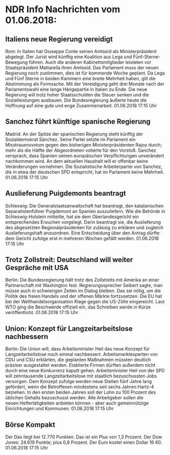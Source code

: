 # NDR Info Nachrichten vom 01.06.2018:


## Italiens neue Regierung vereidigt
Rom: In Italien hat Giuseppe Conte seinen Amtseid als Ministerpräsident abgelegt. Der Jurist wird künftig eine Koalition aus Lega und Fünf-Sterne-Bewegung führen. Auch die anderen Kabinettsmitglieder leisteten vor Staatspräsident Mattarella ihren Amtseid. Das Parlament muss der neuen Regierung noch zustimmen, dies ist für kommende Woche geplant. Da Lega und Fünf Sterne in beiden Kammern eine breite Mehrheit haben, gilt die Abstimmung als Formsache. Mit der Vereidigung geht drei Monate nach der Parlamentswahl eine lange Hängepartie in Italien zu Ende. Die neue Regierung will trotz hoher Staatsschulden die Steuer senken und die Sozialleistungen ausbauen. Die Bundesregierung äußerte heute die Hoffnung auf eine gute und enge Zusammenarbeit. 01.06.2018 17:15 Uhr 

## Sanchez führt künftige spanische Regierung
Madrid: An der Spitze der spanischen Regierung steht künftig der Sozialdemokrat Sánchez. Seine Partei setzte im Parlament ein Misstrauensvotum gegen den bisherigen Ministerpräsidenten Rajoy durch; mehr als die Hälfte der Abgeordneten votierte für den Vorstoß. Sanchez versprach, dass Spanien seinen europäischen Verpflichtungen unverändert nachkommen wird. An dem aktuellen Haushalt will er offenbar keine Veränderungen vornehmen. Die Sozialistische Arbeiterpartei von Sanchez, die in etwa der deutschen SPD entspricht, hat im Parlament keine Mehrheit. 01.06.2018 17:15 Uhr 

## Auslieferung Puigdemonts beantragt
Schleswig:	Die Generalstaatsanwaltschaft hat beantragt, den katalanischen Separatistenführer Puigdemont an Spanien auszuliefern. Wie die Behörde in Schleswig-Holstein mitteilte, hat sie dem Oberlandesgericht ein entsprechendes Ersuchen vorgelegt. Darin beantragt sie, die Auslieferung des abgesetzten Regionalpräsidenten für zulässig zu erklären und zugleich Auslieferungshaft anzuordnen. Eine Entscheidung über den Antrag dürfte dem Gericht zufolge erst in mehreren Wochen gefällt werden. 01.06.2018 17:15 Uhr 

## Trotz Zollstreit: Deutschland will weiter Gespräche mit USA
Berlin: Die Bundesregierung hält trotz des Zollstreits mit Amerika an einer Partnerschaft mit Washington fest. Regierungssprecher Seibert sagte, man müsse auch in schwierigen Zeiten im Dialog bleiben. Das sei nötig, um die Politik des freien Handels und der offenen Märkte fortzusetzen. Die EU hat bei der Welthandelsorganisation Klage gegen die US-Zölle eingereicht. Laut WTO ging die Beschwerde offiziell ein, das Schreiben werde in Kürze veröffentlicht. 01.06.2018 17:15 Uhr 

## Union: Konzept für Langzeitarbeitslose nachbessern
Berlin:	Die Union will, dass Arbeitsminister Heil das neue Konzept für Langzeitarbeitslose noch einmal nachbessert. Arbeitsmarktexperten von CDU und CSU erklärten, die geplanten Maßnahmen müssten deutlich präziser ausgestaltet werden. Etablierte Firmen dürften außerdem nicht durch eine neue Konkurrenz kaputt gehen. Arbeitsminister Heil von der SPD will zehntausende Langzeitarbeitslose mit staatlich bezuschussten Jobs versorgen. Dem Konzept zufolge werden neue Stellen fünf Jahre lang gefördert, wenn die Betroffenen mindestens seit sechs Jahren Hartz-4 beziehen. In den ersten beiden Jahren soll der Lohn zu 100 Prozent des üblichen Gehalts bezuschusst werden. Alle Arbeitgeber sollen die neuen Helfertätigkeiten anbieten können - aber auch gemeinnützige Einrichtungen und Kommunen. 01.06.2018 17:15 Uhr 

## Börse Kompakt
Der Dax liegt bei 12.770 Punkten. Das ist ein Plus von 1,3 Prozent. Der Dow Jones: 24.619 Punkte; plus 0,8 Prozent. Der Euro kostet einen Dollar 16 60. 01.06.2018 17:15 Uhr 
